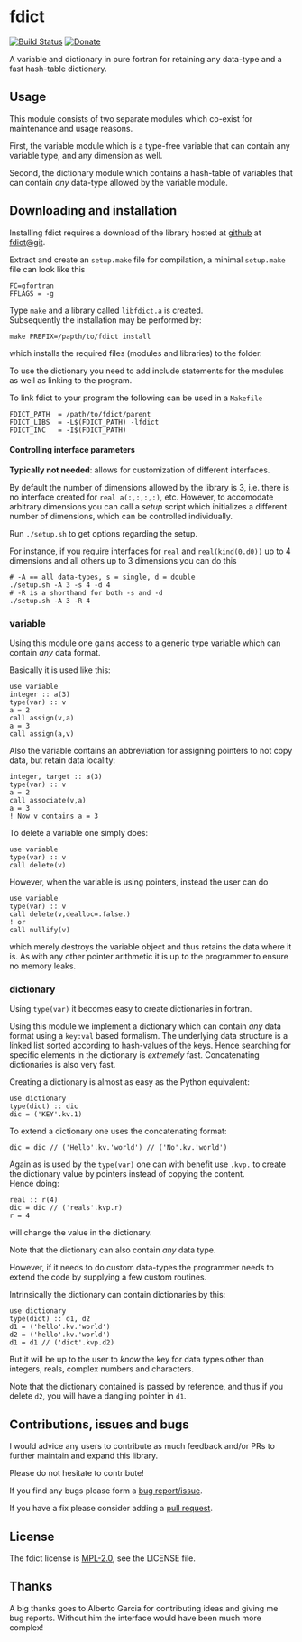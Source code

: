 # fdict #

[![Build Status](https://travis-ci.org/zerothi/fdict.svg?branch=master)](https://travis-ci.org/zerothi/fdict)
[![Donate](https://img.shields.io/badge/Donate-PayPal-green.svg)](https://www.paypal.com/cgi-bin/webscr?cmd=_donations&business=NGNU2AA3JXX94&lc=DK&item_name=Papior%2dCodes&item_number=codes&currency_code=EUR&bn=PP%2dDonationsBF%3abtn_donate_SM%2egif%3aNonHosted)

A variable and dictionary in pure fortran for retaining any data-type
and a fast hash-table dictionary.

## Usage ##

This module consists of two separate modules which co-exist for
maintenance and usage reasons.

First, the variable module which is a type-free variable that can contain
any variable type, and any dimension as well.

Second, the dictionary module which contains a hash-table of variables
that can contain _any_ data-type allowed by the variable module.

## Downloading and installation ##

Installing fdict requires a download of the library 
hosted at [github](https://github.com/) at [fdict@git].

Extract and create an `setup.make` file for compilation, a minimal
`setup.make` file can look like this

	FC=gfortran
	FFLAGS = -g

Type `make` and a library called `libfdict.a` is created.  
Subsequently the installation may be performed by:

    make PREFIX=/papth/to/fdict install

which installs the required files (modules and libraries) to the folder.

To use the dictionary you need to add include statements for the
modules as well as linking to the program.

To link fdict to your program the following can be used in a `Makefile`

    FDICT_PATH  = /path/to/fdict/parent
    FDICT_LIBS  = -L$(FDICT_PATH) -lfdict
    FDICT_INC   = -I$(FDICT_PATH)


#### Controlling interface parameters ####

__Typically not needed__: allows for customization of different interfaces.

By default the number of dimensions allowed by the library is 3, i.e.
there is no interface created for `real a(:,:,:,:)`, etc. However,
to accomodate arbitrary dimensions you can call a _setup_ script
which initializes a different number of dimensions, which can
be controlled individually.

Run `./setup.sh` to get options regarding the setup.

For instance, if you require interfaces for `real` and `real(kind(0.d0))`
up to 4 dimensions and all others up to 3 dimensions you can do this

    # -A == all data-types, s = single, d = double
    ./setup.sh -A 3 -s 4 -d 4
    # -R is a shorthand for both -s and -d
    ./setup.sh -A 3 -R 4


### variable ###

Using this module one gains access to a generic type variable which
can contain _any_ data format.

Basically it is used like this:

    use variable
	integer :: a(3)
	type(var) :: v
	a = 2
	call assign(v,a)
	a = 3
	call assign(a,v)

Also the variable contains an abbreviation for assigning pointers to 
not copy data, but retain data locality:

	integer, target :: a(3)
	type(var) :: v
	a = 2
	call associate(v,a)
	a = 3
	! Now v contains a = 3

To delete a variable one simply does:

	use variable
	type(var) :: v
	call delete(v)

However, when the variable is using pointers, instead the user can do

	use variable
	type(var) :: v
	call delete(v,dealloc=.false.)
	! or
	call nullify(v)

which merely destroys the variable object and thus retains the data
where it is. As with any other pointer arithmetic it is up to the programmer
to ensure no memory leaks.


### dictionary ###

Using `type(var)` it becomes easy to create dictionaries in fortran.

Using this module we implement a dictionary which can contain _any_ data
format using a `key:val` based formalism. The underlying data structure is a
linked list sorted according to hash-values of the keys. Hence searching 
for specific elements in the dictionary is _extremely_ fast. Concatenating 
dictionaries is also very fast.

Creating a dictionary is almost as easy as the Python equivalent:

	use dictionary
	type(dict) :: dic
	dic = ('KEY'.kv.1)

To extend a dictionary one uses the concatenating format:

	dic = dic // ('Hello'.kv.'world') // ('No'.kv.'world')

Again as is used by the `type(var)` one can with benefit use `.kvp.` to create
the dictionary value by pointers instead of copying the content.  
Hence doing:

	real :: r(4)
	dic = dic // ('reals'.kvp.r)
	r = 4

will change the value in the dictionary.

Note that the dictionary can also contain _any_ data type.

However, if it needs to do custom data-types the programmer needs to
extend the code by supplying a few custom routines.

Intrinsically the dictionary can contain dictionaries by this:

	use dictionary
	type(dict) :: d1, d2
	d1 = ('hello'.kv.'world')
	d2 = ('hello'.kv.'world')
	d1 = d1 // ('dict'.kvp.d2)

But it will be up to the user to _know_ the key for data types other than
integers, reals, complex numbers and characters.

Note that the dictionary contained is passed by reference, and thus
if you delete `d2`, you will have a dangling pointer in `d1`.


## Contributions, issues and bugs ##

I would advice any users to contribute as much feedback and/or PRs to further
maintain and expand this library.

Please do not hesitate to contribute!

If you find any bugs please form a [bug report/issue][issue].

If you have a fix please consider adding a [pull request][pr].


## License ##

The fdict license is [MPL-2.0][mpl-2], see the LICENSE file.

## Thanks ##

A big thanks goes to Alberto Garcia for contributing ideas and giving
me bug reports. Without him the interface would have been much more
complex!

<!---
Links to external and internal sites.
-->
[fdict@git]: https://github.com/zerothi/fdict
<!-- [fdict-doc]: https://github.com/zerothi/fdict/wiki -->
[issue]: https://github.com/zerothi/fdict/issues
[pr]: https://github.com/zerothi/fdict/pulls
[mpl-2]: https://opensource.org/licenses/MPL-2.0
